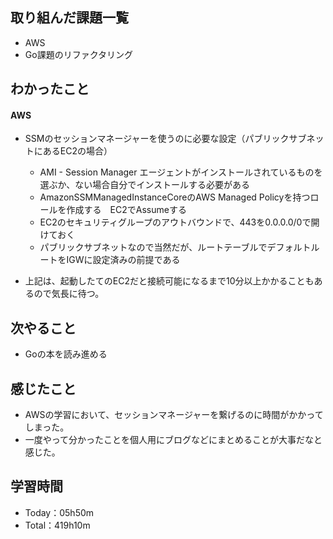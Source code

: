 ## 取り組んだ課題一覧
- AWS
- Go課題のリファクタリング

## わかったこと
#### AWS
- SSMのセッションマネージャーを使うのに必要な設定（パブリックサブネットにあるEC2の場合）
  - AMI - Session Manager エージェントがインストールされているものを選ぶか、ない場合自分でインストールする必要がある
  - AmazonSSMManagedInstanceCoreのAWS Managed Policyを持つロールを作成する　EC2でAssumeする
  - EC2のセキュリティグループのアウトバウンドで、443を0.0.0.0/0で開けておく
  - パブリックサブネットなので当然だが、ルートテーブルでデフォルトルートをIGWに設定済みの前提である

- 上記は、起動したてのEC2だと接続可能になるまで10分以上かかることもあるので気長に待つ。

## 次やること
- Goの本を読み進める

## 感じたこと
- AWSの学習において、セッションマネージャーを繋げるのに時間がかかってしまった。
- 一度やって分かったことを個人用にブログなどにまとめることが大事だなと感じた。

## 学習時間
- Today：05h50m
- Total：419h10m
